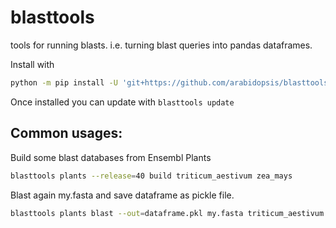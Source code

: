 # blasttools

tools for running blasts. i.e. turning blast queries into pandas dataframes.

Install with

```sh
python -m pip install -U 'git+https://github.com/arabidopsis/blasttools.git'
```

Once installed you can update with `blasttools update`

## Common usages:

Build some blast databases from Ensembl Plants

```sh
blasttools plants --release=40 build triticum_aestivum zea_mays
```

Blast again my.fasta and save dataframe as pickle file.

```sh
blasttools plants blast --out=dataframe.pkl my.fasta triticum_aestivum zea_mays
```
